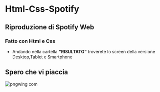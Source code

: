 # Html-Css-Spotify
## Riproduzione di Spotify Web
### Fatto con Html e Css
* Andando nella cartella <strong>"RISULTATO"</strong> troverete lo screen della versione Desktop,Tablet e Smartphone
## Spero che vi piaccia 
![pngwing com](https://github.com/Ibrahim-Mujagic/Html-Css-Spotify/assets/150658345/0da4b137-a382-48b8-8f56-5a0313373762)
